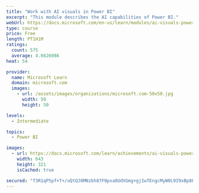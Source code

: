 ```yaml
---
title: "Work with AI visuals in Power BI"
excerpt: "This module describes the AI capabilities of Power BI."
webUrl: https://docs.microsoft.com/en-us/learn/modules/ai-visuals-power-bi/
type: course
price: Free
length: PT1H1M
ratings:
  count: 575
  average: 4.6626086
heat: 54

provider:
  name: Microsoft Learn
  domain: microsoft.com
  images:
    - url: /assets/images/organizations/microsoft.com-50x50.jpg
      width: 50
      height: 50

levels:
  - Intermediate

topics:
  - Power BI

images:
  - url: https://docs.microsoft.com/learn/achievements/ai-visuals-power-bi-social.png
    width: 643
    height: 321
    isCached: true

secured: "f3R1qP5pf+T+/uQtQJ0MNzbh87F0pxa8UdVGmg+gjIwTEngcMyW0L9I9xBp8FUXrpXFI4RxGp+5nKtAP2JWgMg855niDWBmuGxCl0cxccX7kI1xpQA9GCc8f2X3/ErWXfrbg4CUQME88TrnE0ZgarK42SnZz7f81/MCVUJjOveAOQoeqrpsH1/zFLg3VfX93bscPDtkm47iZP3qCp6+6IbTXDrdt9sbj7kHFWrk/xgnNtIBC9grHQZ6qpCAhkhTsPk+rVq/bv6cvP/7TOqxX/rN9DR2+wyH00ClnEnVDK/fXW2WemTxSMIBtHvYiygGZgzfsoUlgVBQbtI5zyoh/B1EXVyEvVKandnV0MB//wcBR+O0DMPJpAyZas4yEHktZolD/kWj7WcJQbPn5qbw+1QigTZWL+Ph1Kq/M4T6fypU=;TIVYNGsJW7pbHt8g5B0Dzw=="
---
```


